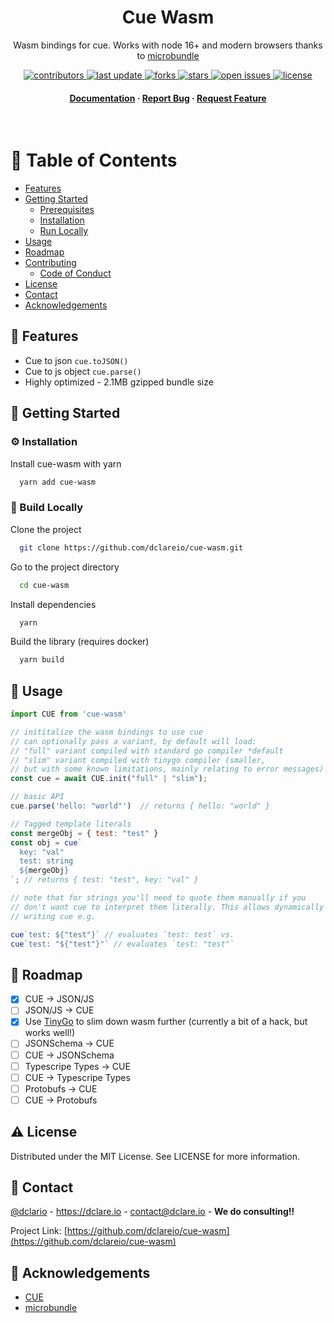 <div align="center">

  <h1>Cue Wasm</h1>

  <p>
    Wasm bindings for cue. Works with node 16+ and modern browsers thanks to <a href="https://github.com/developit/microbundle">microbundle</a>
  </p>


<!-- Badges -->
<p>
  <a href="https://github.com/dclareio/cue-wasm/graphs/contributors">
    <img src="https://img.shields.io/github/contributors/dclareio/cue-wasm" alt="contributors" />
  </a>
  <a href="">
    <img src="https://img.shields.io/github/last-commit/dclareio/cue-wasm" alt="last update" />
  </a>
  <a href="https://github.com/dclareio/cue-wasm/network/members">
    <img src="https://img.shields.io/github/forks/dclareio/cue-wasm" alt="forks" />
  </a>
  <a href="https://github.com/dclareio/cue-wasm/stargazers">
    <img src="https://img.shields.io/github/stars/dclareio/cue-wasm" alt="stars" />
  </a>
  <a href="https://github.com/dclareio/cue-wasm/issues/">
    <img src="https://img.shields.io/github/issues/dclareio/cue-wasm" alt="open issues" />
  </a>
  <a href="https://github.com/dclareio/cue-wasm/blob/master/LICENSE">
    <img src="https://img.shields.io/github/license/dclareio/cue-wasm.svg" alt="license" />
  </a>
</p>

<h4>
    <a href="https://github.com/dclareio/cue-wasm">Documentation</a>
  <span> · </span>
    <a href="https://github.com/dclareio/cue-wasm/issues/">Report Bug</a>
  <span> · </span>
    <a href="https://github.com/dclareio/cue-wasm/issues/">Request Feature</a>
  </h4>
</div>

<br />

<!-- Table of Contents -->
# :notebook_with_decorative_cover: Table of Contents

- [Features](#dart-features)
- [Getting Started](#toolbox-getting-started)
  * [Prerequisites](#bangbang-prerequisites)
  * [Installation](#gear-installation)
  * [Run Locally](#running-run-locally)
- [Usage](#eyes-usage)
- [Roadmap](#compass-roadmap)
- [Contributing](#wave-contributing)
  * [Code of Conduct](#scroll-code-of-conduct)
- [License](#warning-license)
- [Contact](#handshake-contact)
- [Acknowledgements](#gem-acknowledgements)


<!-- Features -->
## :dart: Features

- Cue to json `cue.toJSON()`
- Cue to js object `cue.parse()`
- Highly optimized - 2.1MB gzipped bundle size

## 	:toolbox: Getting Started

### :gear: Installation

Install cue-wasm with yarn

```bash
  yarn add cue-wasm
```

<!-- Run Locally -->
### :running: Build Locally

Clone the project

```bash
  git clone https://github.com/dclareio/cue-wasm.git
```

Go to the project directory

```bash
  cd cue-wasm
```

Install dependencies

```bash
  yarn
```

Build the library (requires docker)

```bash
  yarn build
```


<!-- Usage -->
## :eyes: Usage

```javascript
import CUE from 'cue-wasm'

// inititalize the wasm bindings to use cue
// can optionally pass a variant, by default will load:
// "full" variant compiled with standard go compiler *default
// "slim" variant compiled with tinygo compiler (smaller,
// but with some known limitations, mainly relating to error messages)
const cue = await CUE.init("full" | "slim");

// basic API
cue.parse('hello: "world"')  // returns { hello: "world" }

// Tagged template literals
const mergeObj = { test: "test" }
const obj = cue`
  key: "val"
  test: string
  ${mergeObj}
`; // returns { test: "test", key: "val" }

// note that for strings you'll need to quote them manually if you
// don't want cue to interpret them literally. This allows dynamically
// writing cue e.g.

cue`test: ${"test"}` // evaluates `test: test` vs.
cue`test: "${"test"}"` // evaluates `test: "test"`
```

<!-- Roadmap -->
## :compass: Roadmap

* [x] CUE -> JSON/JS
* [ ] JSON/JS -> CUE
* [x] Use [TinyGo](https://tinygo.org/) to slim down wasm further (currently a bit of a hack, but works well!)
* [ ] JSONSchema -> CUE
* [ ] CUE -> JSONSchema
* [ ] Typescripe Types -> CUE
* [ ] CUE -> Typescripe Types
* [ ] Protobufs -> CUE
* [ ] CUE -> Protobufs

<!-- Contributing -->
<!-- ## :wave: Contributing

<a href="https://github.com/dclareio/cue-wasm/graphs/contributors">
  <img src="https://contrib.rocks/image?repo=dclareio/cue-wasm" />
</a>


Contributions are always welcome!

See `contributing.md` for ways to get started. -->


<!-- Code of Conduct -->
<!-- ### :scroll: Code of Conduct

Please read the [Code of Conduct](https://github.com/dclareio/cue-wasm/blob/master/CODE_OF_CONDUCT.md) -->


<!-- License -->
## :warning: License

Distributed under the MIT License. See LICENSE for more information.


<!-- Contact -->
## :handshake: Contact

[@dclario](https://twitter.com/dclareio) - https://dclare.io - contact@dclare.io - **We do consulting!!**

Project Link: [https://github.com/dclareio/cue-wasm](https://github.com/dclareio/cue-wasm)

<!-- Acknowledgments -->
## :gem: Acknowledgements

 - [CUE](https://github.com/cue-lang/cue)
 - [microbundle](https://github.com/developit/microbundle)
